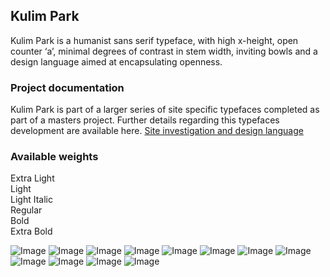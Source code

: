 ## Kulim Park

Kulim Park is a humanist sans serif typeface, with high x-height, open counter ‘a’, minimal degrees of contrast in stem width, inviting bowls and a design language aimed at encapsulating openness.

### Project documentation
Kulim Park is part of a larger series of site specific typefaces completed as part of a masters project. Further details regarding this typefaces development are available here. [Site investigation and design language](https://github.com/noponies/Kulim-Park/wiki)

### Available weights
Extra Light  
Light  
Light Italic  
Regular  
Bold  
Extra Bold  

![Image](images/kulim-park2.jpg)
![Image](images/kulim-park3.jpg)
![Image](images/kulim-park4.jpg)
![Image](images/kulim-park5.jpg)
![Image](images/kulim-park6.jpg)
![Image](images/kulim-park7.jpg)
![Image](images/kulim-park8.jpg)
![Image](images/kulim-park9.jpg)
![Image](images/kulim-park10.jpg)
![Image](images/kulim-park11.jpg)
![Image](images/kulim-park12.jpg)
![Image](images/kulim-park13.jpg)
